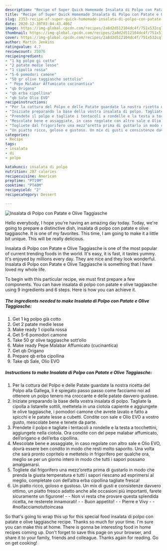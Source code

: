 ```yaml
---
description: "Recipe of Super Quick Homemade Insalata di Polpo con Patate e Olive Taggiasche"
title: "Recipe of Super Quick Homemade Insalata di Polpo con Patate e Olive Taggiasche"
slug: 2353-recipe-of-super-quick-homemade-insalata-di-polpo-con-patate-e-olive-taggiasche
date: 2020-12-30T03:04:43.406Z
image: https://img-global.cpcdn.com/recipes/2a8d2d512104dc4f/751x532cq70/insalata-di-polpo-con-patate-e-olive-taggiasche-recipe-main-photo.jpg
thumbnail: https://img-global.cpcdn.com/recipes/2a8d2d512104dc4f/751x532cq70/insalata-di-polpo-con-patate-e-olive-taggiasche-recipe-main-photo.jpg
cover: https://img-global.cpcdn.com/recipes/2a8d2d512104dc4f/751x532cq70/insalata-di-polpo-con-patate-e-olive-taggiasche-recipe-main-photo.jpg
author: Martin Jenkins
ratingvalue: 4.7
reviewcount: 35076
recipeingredient:
- "1 kg polpo gi cotto"
- "2 patate medie lesse"
- "1 cipolla rossa"
- "5-6 pomodori camone"
- "50 gr olive taggiasche sottolio"
- " Pepe Malabar Affumicato cucinantica"
- "qb Origano"
- "qb erba cipollina"
- "qb Sale Olio EVO"
recipeinstructions:
- "Per la cottura del Polpo e delle Patate guardate la nostra ricetta del Polpo alla Gallega, li è spiegato passo passo come facciamo noi ad ottenere un polpo tenero ma croccante e delle patate davvero gustose."
- "Iniziate preparando la base della vostra insalata di polpo. Tagliate la cipolla a listarelle sottili, mettetela in una ciotola capiente e aggiungete le olive taggiasche, i pomodori camone che avrete lavato e fatto a spicchi e le patate lesse a cubetti. Condite con sale e Olio EVO a vostro gusto, mescolate bene e tenete da parte."
- "Prendete il polpo e tagliate i tentacoli a rondelle e la testa a tocchettini, aggiungete nella ciotola. Ora condite con del pepe malabar affumicato, dell’origano e dell’erba cipollina."
- "Mescolate bene e assaggiate, in caso regolate con altro sale e Olio EVO, dovrà essere ben condito in modo che resti molto saporito. Una volta che sarà pronto copritelo e mettetelo in frigorifero per qualche ora, meglio se per un giorno intero in modo che tutti i sapori possano amalgamarsi."
- "Togliete dal frigorifero una mezz’oretta prima di gustarlo in modo che prenda la giusta temperatura e tutti i sapori riescano ad esprimersi al meglio, completate con dell’altra erba cipollina tagliate fresca!"
- "Un piatto ricco, goloso e gustoso. Un mix di gusti e consistenze davvero ottimo, un piatto fresco adatto anche alle occasioni più importanti, farete sicuramente un figurone!  Non vi resta che provare questa splendida ricetta, ne resterete innamorati!  Buon appetito!  Pierre e Vivy  #noifacciamotuttoincasa"
categories:
- Recipe
tags:
- insalata
- di
- polpo

katakunci: insalata di polpo 
nutrition: 287 calories
recipecuisine: American
preptime: "PT19M"
cooktime: "PT40M"
recipeyield: "2"
recipecategory: Dessert

---
```



![Insalata di Polpo con Patate e Olive Taggiasche](https://img-global.cpcdn.com/recipes/2a8d2d512104dc4f/751x532cq70/insalata-di-polpo-con-patate-e-olive-taggiasche-recipe-main-photo.jpg)

Hello everybody, I hope you're having an amazing day today. Today, we're going to prepare a distinctive dish, insalata di polpo con patate e olive taggiasche. It is one of my favorites. This time, I am going to make it a little bit unique. This will be really delicious.

Insalata di Polpo con Patate e Olive Taggiasche is one of the most popular of current trending foods in the world. It's easy, it is fast, it tastes yummy. It's enjoyed by millions every day. They are nice and they look wonderful. Insalata di Polpo con Patate e Olive Taggiasche is something that I have loved my whole life.




To begin with this particular recipe, we must first prepare a few components. You can have insalata di polpo con patate e olive taggiasche using 9 ingredients and 6 steps. Here is how you can achieve it.

<!--inarticleads1-->

##### The ingredients needed to make Insalata di Polpo con Patate e Olive Taggiasche:

1. Get 1 kg polpo già cotto
1. Get 2 patate medie lesse
1. Make ready 1 cipolla rossa
1. Get 5-6 pomodori camone
1. Take 50 gr olive taggiasche sott’olio
1. Make ready  Pepe Malabar Affumicato (cucinantica)
1. Get qb Origano
1. Prepare qb erba cipollina
1. Take qb Sale, Olio EVO




<!--inarticleads2-->

##### Instructions to make Insalata di Polpo con Patate e Olive Taggiasche:

1. Per la cottura del Polpo e delle Patate guardate la nostra ricetta del Polpo alla Gallega, li è spiegato passo passo come facciamo noi ad ottenere un polpo tenero ma croccante e delle patate davvero gustose.
1. Iniziate preparando la base della vostra insalata di polpo. Tagliate la cipolla a listarelle sottili, mettetela in una ciotola capiente e aggiungete le olive taggiasche, i pomodori camone che avrete lavato e fatto a spicchi e le patate lesse a cubetti. Condite con sale e Olio EVO a vostro gusto, mescolate bene e tenete da parte.
1. Prendete il polpo e tagliate i tentacoli a rondelle e la testa a tocchettini, aggiungete nella ciotola. Ora condite con del pepe malabar affumicato, dell’origano e dell’erba cipollina.
1. Mescolate bene e assaggiate, in caso regolate con altro sale e Olio EVO, dovrà essere ben condito in modo che resti molto saporito. Una volta che sarà pronto copritelo e mettetelo in frigorifero per qualche ora, meglio se per un giorno intero in modo che tutti i sapori possano amalgamarsi.
1. Togliete dal frigorifero una mezz’oretta prima di gustarlo in modo che prenda la giusta temperatura e tutti i sapori riescano ad esprimersi al meglio, completate con dell’altra erba cipollina tagliate fresca!
1. Un piatto ricco, goloso e gustoso. Un mix di gusti e consistenze davvero ottimo, un piatto fresco adatto anche alle occasioni più importanti, farete sicuramente un figurone! -  - Non vi resta che provare questa splendida ricetta, ne resterete innamorati! -  - Buon appetito! -  - Pierre e Vivy -  - #noifacciamotuttoincasa




So that's going to wrap this up for this special food insalata di polpo con patate e olive taggiasche recipe. Thanks so much for your time. I'm sure you can make this at home. There is gonna be interesting food in home recipes coming up. Don't forget to save this page on your browser, and share it to your family, friends and colleague. Thanks again for reading. Go on get cooking!
